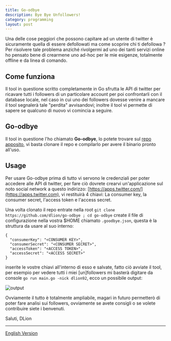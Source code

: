 ```yaml
---
title: Go-odbye
description: Bye Bye Unfollowers!
category: programming
layout: post
---
```

Una delle cose peggiori che possono capitare ad un utente di twitter è sicuramente quella di essere defollowati ma come scoprire chi ti defollowa ? Per risolvere tale problema anziché rivolgermi ad uno dei tanti servizi online ho pensato bene di crearmene uno ad-hoc per le mie esigenze, totalmente offline e da linea di comando.

## Come funziona

Il tool in questione scritto completamente in Go sfrutta le API di twitter per ricavare tutti i followers di un particolare account per poi confrontarli con il database locale, nel caso in cui uno dei followers dovesse venire a mancare il tool segnalerà tale "perdita" avvisandovi; inoltre il tool vi permette di sapere se qualcuno di nuovo vi comincia a seguire.

## Go-odbye

Il tool in questione l'ho chiamato **Go-odbye**, lo potete trovare sul [repo apposito](https://github.com/dlion/go-odbye), vi basta clonare il repo e compilarlo per avere il binario pronto all'uso.

## Usage

Per usare Go-odbye prima di tutto vi servono le credenziali per poter accedere alle API di twitter, per fare ciò dovrete crearvi un'applicazione sul noto social network a questo indirizzo: [https://apps.twitter.com/](https://apps.twitter.com), vi restituirà 4 chiavi: La consumer key, la consumer secret, l'access token e l'access secret.

Una volta clonato il repo entrate nella root `git clone https://github.com/dlion/go-odbye ; cd go-odbye` create il file di configurazione nella vostra $HOME chiamato `.goodbye.json`, questa è la struttura da usare al suo interno:   
```
{
  "consumerKey": "<CONSUMER KEY>",
  "consumerSecret": "<CONSUMER SECRET>",
  "accessToken": "<ACCESS TOKEN>",
  "accessSecret": "<ACCESS SECRET>"
}
```
inserite le vostre chiavi all'interno di esso e salvate, fatto ciò avviate il tool, per esempio per vedere tutti i miei [un]followers mi basterà digitare da console `go run main.go -nick dlion92`, ecco un possibile output:

![output](https://github.com/dlion/go-odbye/raw/master/screenshot.png)

Ovviamente il tutto è totalmente ampliabile, magari in futuro permetterò di poter fare analisi sui followers, ovviamente se avete consigli o se volete contribuire siete i benvenuti.

Saluti, DLion

---

[English Version](https://domenicoluciani.com/2016/08/29/go-odbye.html)
